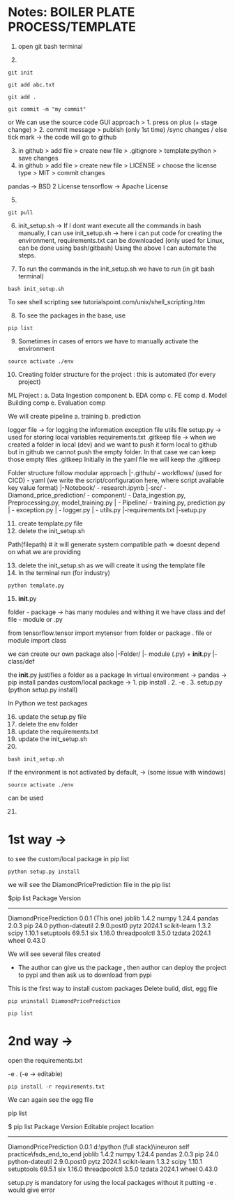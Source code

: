 # Notes: BOILER PLATE PROCESS/TEMPLATE

1. open git bash terminal

2.  
```
git init
```

```
git add abc.txt

git add .
```

```
git commit -m "my commit"
```

or
We can use the source code GUI approach > 1. press on plus (+ stage change) > 2. commit message > publish (only 1st time) /sync changes / else tick mark -> the code will go to github 


3. in github > add file > create new file > .gitignore > template:python > save changes
4. in github > add file > create new file > LICENSE > choose the license type > MIT > commit changes

pandas -> BSD 2 License
tensorflow -> Apache License

5. 
```   
git pull
```
6. init_setup.sh -> If I dont want execute all the commands in bash manually, I can use init_setup.sh -> here i can put code for creating the environment, requirements.txt can be downloaded (only used for Linux, can be done using bash/gitbash)
Using the above I can automate the steps.

7. To run the commands in the init_setup.sh we have to run (in git bash terminal)

```
bash init_setup.sh
```

To see shell scripting see tutorialspoint.com/unix/shell_scripting.htm

8. To see the packages in the base, use

```
pip list
```

9. Sometimes in cases of errors we have to manually activate the environment

```
source activate ./env
```

10. Creating folder structure for the project : this is automated (for every project)

ML Project : 
a. Data Ingestion component
b. EDA comp
c. FE comp
d. Model Building comp
e. Evaluation comp

We will create pipeline
a. training
b. prediction

logger file -> for logging the information
exception file
utils file
setup.py -> used for storing local variables
requirements.txt
.gitkeep file -> when we created a folder in local (dev) and we want to push it form local to github
                 but in github we cannot push the empty folder. In that case we can keep those empty files .gitkeep
                 Initially in the yaml file we will keep the .gitkeep



Folder structure follow modular approach
|-.github/ - workflows/ (used for CICD) - yaml (we write the script/configuration here, where script available key value format)
|-Notebook/ - research.ipynb
|-src/ - Diamond_price_prediction/ - component/ - Data_ingestion.py, Preprocessing.py, model_training.py
|      - Pipeline/ - training.py, prediction.py
|      - exception.py
|      - logger.py
|      - utils.py
|-requirements.txt
|-setup.py

11. create template.py file
12. delete the init_setup.sh


Path(filepath) # it will generate system compatible path => doesnt depend on what we are providing

13. delete the init_setup.sh as we will create it using the template file
14. In the terminal run (for industry)

```
python template.py
```

15. __init__.py 

folder - package -> has many modules and withing it we have class and def
file - module or .py

from tensorflow.tensor import mytensor
from folder or package . file or module import class

we can create our own package also
|-Folder/
|-      module (.py) + __init__.py
|-                  class/def

the __init__.py justifies a folder as a package
In virtual environment -> pandas -> pip install pandas
                          custom/local package -> 1. pip install .
                                                  2. -e .
                                                  3. setup.py (python setup.py install)

In Python we test packages

16. update the setup.py file
17. delete the env folder
18. update the requirements.txt
19. update the init_setup.sh
20.   
```
bash init_setup.sh
```

If the environment is not activated by default, -> (some issue with windows)
```
source activate ./env 
```
can be used

21. 

# 1st way -> 
to see the custom/local package in pip list

```
python setup.py install
```

we will see the DiamondPricePrediction file in the pip list

$pip list
Package                Version
---------------------- -----------
DiamondPricePrediction 0.0.1             (This one)
joblib                 1.4.2
numpy                  1.24.4
pandas                 2.0.3
pip                    24.0
python-dateutil        2.9.0.post0
pytz                   2024.1
scikit-learn           1.3.2
scipy                  1.10.1
setuptools             69.5.1
six                    1.16.0
threadpoolctl          3.5.0
tzdata                 2024.1
wheel                  0.43.0


We will see several files created

* The author can give us the package , then author can deploy the project to pypi and then ask us to download from pypi

This is the first way to install custom  packages
Delete build, dist, egg file
```
pip uninstall DiamondPricePrediction
```

```
pip list
```

# 2nd way ->
open the requirements.txt

-e .    (-e -> editable)

```
pip install -r requirements.txt
```
We can again see the egg file

pip list

$ pip list
Package                Version     Editable project location
---------------------- ----------- ------------------------------------------------------------
DiamondPricePrediction 0.0.1       d:\python (full stack)\ineuron self practice\fsds_end_to_end
joblib                 1.4.2
numpy                  1.24.4
pandas                 2.0.3
pip                    24.0
python-dateutil        2.9.0.post0
pytz                   2024.1
scikit-learn           1.3.2
scipy                  1.10.1
setuptools             69.5.1
six                    1.16.0
threadpoolctl          3.5.0
tzdata                 2024.1
wheel                  0.43.0

  setup.py is mandatory for using the local packages without it putting  -e . would give error
  
